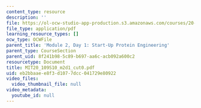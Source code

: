 ```yaml
---
content_type: resource
description: ''
file: https://ol-ocw-studio-app-production.s3.amazonaws.com/courses/20-109-laboratory-fundamentals-in-biological-engineering-spring-2010/eb2bbaaee8f3d1077dcc041729e80922_MIT20_109S10_m2d1_cut0.pdf
file_type: application/pdf
learning_resource_types: []
ocw_type: OCWFile
parent_title: 'Module 2, Day 1: Start-Up Protein Engineering'
parent_type: CourseSection
parent_uid: 8f241b98-5c89-b697-aa6c-acb092a600c2
resourcetype: Document
title: MIT20_109S10_m2d1_cut0.pdf
uid: eb2bbaae-e8f3-d107-7dcc-041729e80922
video_files:
  video_thumbnail_file: null
video_metadata:
  youtube_id: null
---
```

